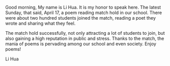 Good morning,
  My name is Li Hua. It is my honor to speak here. The latest Sunday, that said, April 17, a poem reading match hold in our school. There were about two hundred students joined the match, reading a poet they wrote and sharing what they feel.

  The match hold successfully, not only attracting a lot of students to join, but also gaining a high reputation in public and stress. Thanks to the match, the mania of poems is pervading among our school and even society. Enjoy poems!

Li Hua

